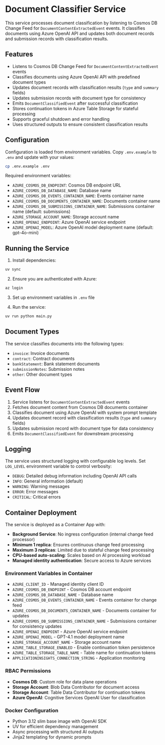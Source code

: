 # Document Classifier Service

This service processes document classification by listening to Cosmos DB Change Feed for `DocumentContentExtractedEvent` events. It classifies documents using Azure OpenAI API and updates both document records and submission records with classification results.

## Features

- Listens to Cosmos DB Change Feed for `DocumentContentExtractedEvent` events
- Classifies documents using Azure OpenAI API with predefined document types
- Updates document records with classification results (`type` and `summary` fields)
- Updates submission records with document type for consistency
- Emits `DocumentClassifiedEvent` after successful classification
- Stores continuation tokens in Azure Table Storage for stateful processing
- Supports graceful shutdown and error handling
- Uses structured outputs to ensure consistent classification results

## Configuration

Configuration is loaded from environment variables. Copy `.env.example` to `.env` and update with your values:

```bash
cp .env.example .env
```

Required environment variables:
- `AZURE_COSMOS_DB_ENDPOINT`: Cosmos DB endpoint URL
- `AZURE_COSMOS_DB_DATABASE_NAME`: Database name
- `AZURE_COSMOS_DB_EVENTS_CONTAINER_NAME`: Events container name
- `AZURE_COSMOS_DB_DOCUMENTS_CONTAINER_NAME`: Documents container name
- `AZURE_COSMOS_DB_SUBMISSIONS_CONTAINER_NAME`: Submissions container name (default: submissions)
- `AZURE_STORAGE_ACCOUNT_NAME`: Storage account name
- `AZURE_OPENAI_ENDPOINT`: Azure OpenAI service endpoint
- `AZURE_OPENAI_MODEL`: Azure OpenAI model deployment name (default: gpt-4o-mini)

## Running the Service

1. Install dependencies:
```bash
uv sync
```

2. Ensure you are authenticated with Azure:
```bash
az login
```

3. Set up environment variables in `.env` file

4. Run the service:
```bash
uv run python main.py
```

## Document Types

The service classifies documents into the following types:
- `invoice`: Invoice documents  
- `contract`: Contract documents
- `bankStatement`: Bank statement documents
- `submissionNotes`: Submission notes
- `other`: Other document types

## Event Flow

1. Service listens for `DocumentContentExtractedEvent` events
2. Fetches document content from Cosmos DB documents container
3. Classifies document using Azure OpenAI with system prompt template
4. Updates document record with classification results (`type` and `summary` fields)
5. Updates submission record with document type for data consistency
6. Emits `DocumentClassifiedEvent` for downstream processing

## Logging

The service uses structured logging with configurable log levels. Set `LOG_LEVEL` environment variable to control verbosity:
- `DEBUG`: Detailed debug information including OpenAI API calls
- `INFO`: General information (default)
- `WARNING`: Warning messages
- `ERROR`: Error messages
- `CRITICAL`: Critical errors

## Container Deployment

The service is deployed as a Container App with:
- **Background Service**: No ingress configuration (internal change feed processor)
- **Minimum 1 replica**: Ensures continuous change feed processing
- **Maximum 3 replicas**: Limited due to stateful change feed processing
- **CPU-based auto-scaling**: Scales based on AI processing workload
- **Managed identity authentication**: Secure access to Azure services

### Environment Variables in Container
- `AZURE_CLIENT_ID` - Managed identity client ID
- `AZURE_COSMOS_DB_ENDPOINT` - Cosmos DB account endpoint
- `AZURE_COSMOS_DB_DATABASE_NAME` - Database name
- `AZURE_COSMOS_DB_EVENTS_CONTAINER_NAME` - Events container for change feed
- `AZURE_COSMOS_DB_DOCUMENTS_CONTAINER_NAME` - Documents container for updates
- `AZURE_COSMOS_DB_SUBMISSIONS_CONTAINER_NAME` - Submissions container for consistency updates
- `AZURE_OPENAI_ENDPOINT` - Azure OpenAI service endpoint
- `AZURE_OPENAI_MODEL` - GPT-4.1 model deployment name
- `AZURE_STORAGE_ACCOUNT_NAME` - Storage account name
- `AZURE_TABLE_STORAGE_ENABLED` - Enable continuation token persistence
- `AZURE_TABLE_STORAGE_TABLE_NAME` - Table name for continuation tokens
- `APPLICATIONINSIGHTS_CONNECTION_STRING` - Application monitoring

### RBAC Permissions
- **Cosmos DB**: Custom role for data plane operations
- **Storage Account**: Blob Data Contributor for document access
- **Storage Account**: Table Data Contributor for continuation tokens
- **Azure OpenAI**: Cognitive Services OpenAI User for classification

### Docker Configuration
- Python 3.12 slim base image with OpenAI SDK
- UV for efficient dependency management
- Async processing with structured AI outputs
- Jinja2 templating for dynamic prompts